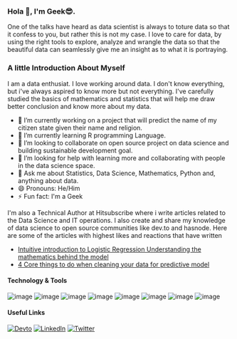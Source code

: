 ###                                                                       Hola 👋, I'm Geek😎.


One of the talks have heard as data scientist is always to toture data so that it confess to you, but rather this is not my case. I love to care for data, by using the right tools to explore, analyze and wrangle the data so that the beautiful data can seamlessly give me an insight as to what it is portraying.

### A little Introduction About Myself
I am a data enthusiat. I love working around data. I don't know everything, but i've always aspired to know more but not everything. I've carefully studied the basics of  mathematics and statistics that will help me draw better conclusion and know more about my data.

- 🔭 I’m currently working on a project that will predict the name of my citizen state given their name and religion.
- 🌱 I’m currently learning R programming Language.
- 👯 I’m looking to collaborate on open source project on data science and building sustainable development goal.
- 🤔 I’m looking for help with learning more and collaborating with people in the data science space.
- 💬 Ask me about Statistics, Data Science, Mathematics, Python and, anything about data. 
- 😄 Pronouns: He/Him
- ⚡ Fun fact: I'm a Geek

I'm also a Technical Author at Hitsubscribe where i write articles related to the Data Science and IT operations. I also create and share my knowledge of data science to open source communities like dev.to and hasnode. Here are some of the articles with highest likes and reactions that have written

- [Intuitive introduction to Logistic Regression Understanding the mathematics behind the model](https://dev.to/comejoinfolks/intuitive-introduction-to-logistic-regression-understanding-the-mathematics-behind-the-model-39k3)
- [4 Core things to do when cleaning your data for predictive model](https://dev.to/comejoinfolks/4-core-things-to-always-do-when-cleaning-your-data-for-predictive-models-5g0k)

#### Technology & Tools

  ![image](https://img.shields.io/badge/Seaborn-239120?style=for-the-badge&logo=Seaborn&logoColor=white)  ![image](https://img.shields.io/badge/Matplotlib-239120?&style=for-the-badge&logo=Matplotlib&logoColor=white) ![image](	https://img.shields.io/badge/MySQL-00000F?style=for-the-badge&logo=mysql&logoColor=white) ![image](https://img.shields.io/badge/Numpy-FF2D20?style=for-the-badge&logo=Numpy&logoColor=white)  ![image](	https://img.shields.io/badge/Scikit-learn-FF6C37?style=for-the-badge&logo=Scikit-learn&logoColor=white) ![image](https://img.shields.io/badge/Markdown-000000?style=for-the-badge&logo=markdown&logoColor=white) ![image](https://img.shields.io/badge/Pandas-F05032?style=for-the-badge&logo=pandas&logoColor=white)  ![image](https://img.shields.io/badge/Python-4A154B?style=for-the-badge&logo=python&logoColor=white)

#### Useful Links
 
 <a href="https://dev.to/comejoinfolks">![Devto](https://img.shields.io/badge/dev.to-0A0A0A?style=for-the-badge&logo=dev.to&logoColor=white)</a> <a href="https://www.https://www.linkedin.com/in/ibrahimogunbiyi/">![LinkedIn](https://img.shields.io/badge/LinkedIn-0077B5?style=for-the-badge&logo=linkedin&logoColor=white)</a>   <a href="https://twitter.com/comejoinfolks">![Twitter](	https://img.shields.io/badge/Twitter-1DA1F2?style=for-the-badge&logo=twitter&logoColor=white)</a>
 
